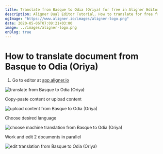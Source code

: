 ```yaml
---
title: Translate from Basque to Odia (Oriya) for free in Aligner Editor
description: Aligner Dual Editor Tutorial. How to translate for free from Basque to Odia (Oriya). Aligner is multilingual document management platform. 
ogImage: "https://www.aligner.io/images/aligner-logo.png"
date: 2020-05-06T07:09:21+03:00
image: ../images/aligner-logo.png
onBlog: true
---
```


# How to translate document from Basque to Odia (Oriya)

1. Go to editor at [app.aligner.io](https://app.aligner.io "Aligner App web page")

![translate from Basque to Odia (Oriya)](../aligner-blank-editor.png "translate from Basque to Odia (Oriya)")

Copy-paste content or upload content

![upload content from Basque to Odia (Oriya)](../aligner-uploaded-document.png "upload content from Basque to Odia (Oriya)")

Choose desired language

![choose machine translation from Basque to Odia (Oriya)](../aligner-language-dropdown.png "choose machine translation from Basque to Odia (Oriya)")

Work and edit 2 documents in parallel

![edit translation from Basque to Odia (Oriya)](../aligner-double-sitded-editor.png "edit translation from Basque to Odia (Oriya)")

